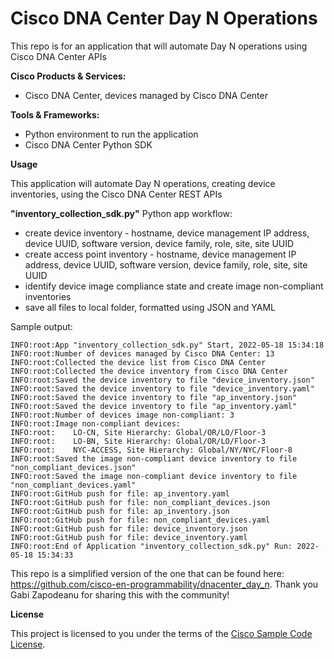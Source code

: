 # Cisco DNA Center Day N Operations


This repo is for an application that will automate Day N operations using Cisco DNA Center APIs

**Cisco Products & Services:**

- Cisco DNA Center, devices managed by Cisco DNA Center

**Tools & Frameworks:**

- Python environment to run the application
- Cisco DNA Center Python SDK

**Usage**

This application will automate Day N operations, creating device inventories, using the Cisco DNA Center REST APIs

**"inventory_collection_sdk.py"** Python app workflow:
- create device inventory - hostname, device management IP address, device UUID, software version,
    device family, role, site, site UUID
- create access point inventory - hostname, device management IP address, device UUID, software version,
    device family, role, site, site UUID
- identify device image compliance state and create image non-compliant inventories
- save all files to local folder, formatted using JSON and YAML

Sample output:

```shell
INFO:root:App "inventory_collection_sdk.py" Start, 2022-05-18 15:34:18
INFO:root:Number of devices managed by Cisco DNA Center: 13
INFO:root:Collected the device list from Cisco DNA Center
INFO:root:Collected the device inventory from Cisco DNA Center
INFO:root:Saved the device inventory to file "device_inventory.json"
INFO:root:Saved the device inventory to file "device_inventory.yaml"
INFO:root:Saved the device inventory to file "ap_inventory.json"
INFO:root:Saved the device inventory to file "ap_inventory.yaml"
INFO:root:Number of devices image non-compliant: 3
INFO:root:Image non-compliant devices: 
INFO:root:    LO-CN, Site Hierarchy: Global/OR/LO/Floor-3
INFO:root:    LO-BN, Site Hierarchy: Global/OR/LO/Floor-3
INFO:root:    NYC-ACCESS, Site Hierarchy: Global/NY/NYC/Floor-8
INFO:root:Saved the image non-compliant device inventory to file "non_compliant_devices.json"
INFO:root:Saved the image non-compliant device inventory to file "non_compliant_devices.yaml"
INFO:root:GitHub push for file: ap_inventory.yaml
INFO:root:GitHub push for file: non_compliant_devices.json
INFO:root:GitHub push for file: ap_inventory.json
INFO:root:GitHub push for file: non_compliant_devices.yaml
INFO:root:GitHub push for file: device_inventory.json
INFO:root:GitHub push for file: device_inventory.yaml
INFO:root:End of Application "inventory_collection_sdk.py" Run: 2022-05-18 15:34:33
```
This repo is a simplified version of the one that can be found here: https://github.com/cisco-en-programmability/dnacenter_day_n. Thank you Gabi Zapodeanu for sharing this with the community!

**License**

This project is licensed to you under the terms of the [Cisco Sample Code License](./LICENSE).


